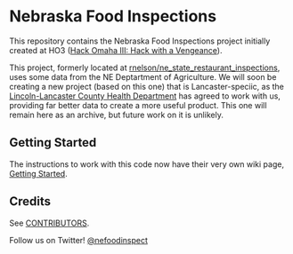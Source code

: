 Nebraska Food Inspections
=========================

This repository contains the Nebraska Food Inspections project initially created at HO3 ([Hack Omaha III: Hack with a Vengeance](http://www.meetup.com/Open-Nebraska-Meetup/events/149197282/)).

This project, formerly located at [rnelson/ne_state_restaurant_inspections](https://github.com/rnelson/ne_state_restaurant_inspections), 
uses some data from the NE Deptartment of Agriculture. We will soon be creating a new project (based on this one) that is Lancaster-speciic, as the [Lincoln-Lancaster County Health Department](http://lincoln.ne.gov/city/health/) has agreed to work with us, providing far better data to create a more useful product. This one will remain here as an archive, but future work on it is unlikely.


Getting Started
---------------

The instructions to work with this code now have their very own wiki page, [Getting Started](https://github.com/rnelson/ne_state_restaurant_inspections/wiki/Getting-Started).


Credits
-------

See [CONTRIBUTORS](https://github.com/rnelson/ne_state_restaurant_inspections/blob/master/CONTRIBUTORS.md).

Follow us on Twitter! [@nefoodinspect](http://twitter.com/nefoodinspect)